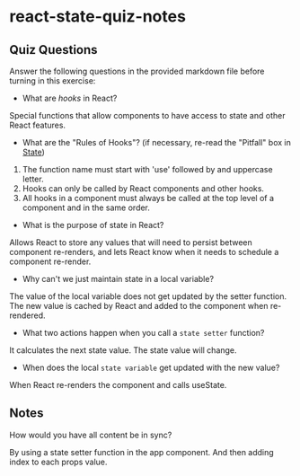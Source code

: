# react-state-quiz-notes

## Quiz Questions

Answer the following questions in the provided markdown file before turning in this exercise:

- What are _hooks_ in React?

Special functions that allow components to have access to state and other React features.

- What are the "Rules of Hooks"? (if necessary, re-read the "Pitfall" box in [State](https://react.dev/learn/state-a-components-memory))

1. The function name must start with 'use' followed by and uppercase letter.
2. Hooks can only be called by React components and other hooks.
3. All hooks in a component must always be called at the top level of a component and in the same order.

- What is the purpose of state in React?

Allows React to store any values that will need to persist between component re-renders, and lets React know when it needs to schedule a component re-render.

- Why can't we just maintain state in a local variable?

The value of the local variable does not get updated by the setter function. The new value is cached by React and added to the component when re-rendered.

- What two actions happen when you call a `state setter` function?

It calculates the next state value.
The state value will change.

- When does the local `state variable` get updated with the new value?

When React re-renders the component and calls useState.

## Notes

How would you have all content be in sync?

By using a state setter function in the app component. And then adding index to each props value.
